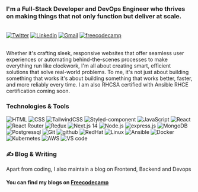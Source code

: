 ### I'm a Full-Stack Developer and DevOps Engineer who thrives on making things that not only function but deliver at scale.
<br />
<a href="https://twitter.com/Kedar__98"><img src="https://img.shields.io/badge/Twitter-1DA1F2?style=for-the-badge&logo=twitter&logoColor=white" alt="Twitter" /></a>
<a href="https://www.linkedin.com/in/kedar-makode-9833321ab/"><img src="https://img.shields.io/badge/LinkedIn-0077B5?style=for-the-badge&logo=linkedin&logoColor=white" alt="Linkedin" /></a>
<a href="mailto:kedarmakode1598@gmail.com"><img src="https://img.shields.io/badge/Gmail-D14836?style=for-the-badge&logo=gmail&logoColor=white" alt="Gmail" /></a>
<a href="https://www.freecodecamp.org/news/author/kedar/"><img src="https://img.shields.io/badge/freecodecamp-27273D?style=for-the-badge&logo=freecodecamp&logoColor=white" alt="freecodecamp" /></a>
<br />
<br />
<p>Whether it's crafting sleek, responsive websites that offer seamless user experiences or automating behind-the-scenes processes to make everything run like clockwork, I'm all about creating smart, efficient solutions that solve real-world problems. To me, it's not just about building something that works it's about building something that works better, faster, and more reliably every time. I am also RHCSA certified with Ansible RHCE certification coming soon.</p>

### Technologies & Tools
<p>
<img src="https://img.shields.io/badge/HTML-239120?style=for-the-badge&logo=html5&logoColor=white" alt="HTML" />
<img src="https://img.shields.io/badge/CSS-239120?&style=for-the-badge&logo=css3&logoColor=white" alt="CSS" />
<img src="https://img.shields.io/badge/Tailwind_CSS-38B2AC?style=for-the-badge&logo=tailwind-css&logoColor=white" alt="TailwindCSS" />
<img src="https://img.shields.io/badge/styled--components-DB7093?style=for-the-badge&logo=styled-components&logoColor=white" alt="Styled-component" />
<img src="https://img.shields.io/badge/JavaScript-F7DF1E?style=for-the-badge&logo=javascript&logoColor=black" alt="JavaScript" />
<img src="https://img.shields.io/badge/React-20232A?style=for-the-badge&logo=react&logoColor=61DAFB" alt="React" />
<img src="https://img.shields.io/badge/React_Router-CA4245?style=for-the-badge&logo=react-router&logoColor=white" alt="React Router" />
<img src="https://img.shields.io/badge/Redux-764ABC?logo=redux&logoColor=fff" alt="Redux" />
<img src="https://img.shields.io/badge/Next.js-black?logo=next.js&logoColor=white" alt="Next.js 14" />
<img src="https://img.shields.io/badge/Node.js-43853D?style=for-the-badge&logo=node.js&logoColor=white" alt="Node.js" />
<img src="https://img.shields.io/badge/Express.js-404D59?style=for-the-badge" alt="express.js" />
<img src="https://img.shields.io/badge/MongoDB-4EA94B?style=for-the-badge&logo=mongodb&logoColor=white" alt="MongoDB" />
<img src="https://img.shields.io/badge/Postgres-%23316192.svg?logo=postgresql&logoColor=white" alt="Postgressql" />
<img src="https://img.shields.io/badge/GIT-E44C30?style=for-the-badge&logo=git&logoColor=white" alt="Git" />
<img src="https://img.shields.io/badge/GitHub-100000?style=for-the-badge&logo=github&logoColor=white" alt="github" />
<img src="https://img.shields.io/badge/Red%20Hat-EE0000?style=for-the-badge&logo=redhat&logoColor=white" alt="RedHat" />
<img src="https://img.shields.io/badge/Linux-FCC624?style=for-the-badge&logo=linux&logoColor=black" alt="Linux" />
<img src="https://img.shields.io/badge/ansible-%231A1918.svg?style=for-the-badge&logo=ansible&logoColor=white" alt="Ansible" />
<img src="https://img.shields.io/badge/docker-%230db7ed.svg?style=for-the-badge&logo=docker&logoColor=white" alt="Docker" />
<img src="https://img.shields.io/badge/kubernetes-%23326ce5.svg?style=for-the-badge&logo=kubernetes&logoColor=white" alt="Kubernetes" />
<img src="https://img.shields.io/badge/AWS-%23FF9900.svg?style=for-the-badge&logo=amazon-aws&logoColor=white" alt="AWS" />
<img src="https://img.shields.io/badge/Visual_Studio_Code-0078D4?style=for-the-badge&logo=visual%20studio%20code&logoColor=white" alt="VS code" />
</p>

### ✍️ Blog & Writing

<p>Apart from coding, I also maintain a blog on Frontend, Backend and Devops</p>

<h4>You can find my blogs on <a href="https://www.freecodecamp.org/news/author/Kedar98/">Freecodecamp<a/></h4>
